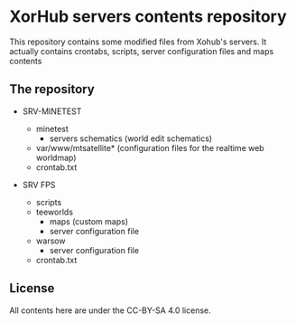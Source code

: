 # XorHub servers contents repository

This repository contains some modified files from Xohub's servers.
It actually contains crontabs, scripts, server configuration files and maps contents

## The repository


- SRV-MINETEST
  - minetest
    - servers schematics (world edit schematics)
  - var/www/mtsatellite* (configuration files for the realtime web worldmap)
  - crontab.txt
 
- SRV FPS
  - scripts
  - teeworlds
    - maps (custom maps)
    - server configuration file
  - warsow
    - server configuration file
  - crontab.txt
 

## License

All contents here are under the CC-BY-SA 4.0 license.
